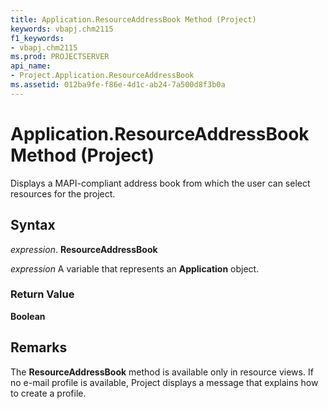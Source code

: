 ```yaml
---
title: Application.ResourceAddressBook Method (Project)
keywords: vbapj.chm2115
f1_keywords:
- vbapj.chm2115
ms.prod: PROJECTSERVER
api_name:
- Project.Application.ResourceAddressBook
ms.assetid: 012ba9fe-f86e-4d1c-ab24-7a500d8f3b0a
---
```



# Application.ResourceAddressBook Method (Project)

Displays a MAPI-compliant address book from which the user can select resources for the project. 


## Syntax

 _expression_. **ResourceAddressBook**

 _expression_ A variable that represents an **Application** object.


### Return Value

 **Boolean**


## Remarks

The  **ResourceAddressBook** method is available only in resource views. If no e-mail profile is available, Project displays a message that explains how to create a profile.


